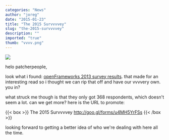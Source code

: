 ```yaml
---
categories: "News"
author: "joreg"
date: "2015-01-23"
title: "The 2015 Survvvvey"
slug: "the-2015-survvvvey"
description: ""
imported: "true"
thumb: "vvvv.png"
---
```



![](vvvv.png) 

helo patcherpeople,

look what i found: [openFrameworks 2013 survey results](http://blog.openframeworks.cc/post/60000217684/of-2013-survey-results). that made for an interesting read so i thought we can rip that off and have our vvvvery own. you in?

what struck me though is that they only got 368 respondents, which doesn't seem a lot. can we get more? here is the URL to promote: 
 
{{< box >}}
The 2015 Survvvvey
http://goo.gl/forms/u4MH5YrFSs{{< /box >}}

looking forward to getting a better idea of who we're dealing with here all the time. 